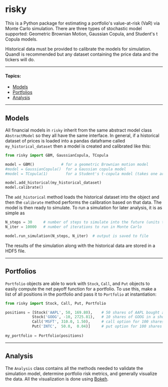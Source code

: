 # risky
This is a Python package for estimating a portfolio's value-at-risk (VaR) via Monte Carlo simulation. There are three types of stochastic model supported: Geometric Brownian Motion, Gaussian Copula, and Student's t Copula models. 

Historical data must be provided to calibrate the models for simulation. Quandl is recommended but any dataset containing the price data and the tickers will do.

________________________________
#### Topics:
* [Models](#Models)
* [Portfolios](#Portfolios)
* [Analysis](#Analysis)
________________________________


## Models

All financial models in `risky` inherit from the same abstract model class `AbstractModel` so they all have the same interface. In general, if a historical dataset of prices is loaded into a pandas dataframe called `my_historical_dataset` then a model is created and calibrated like this:

```python
from risky import GBM, GaussianCopula, TCopula

model = GBM()            # for a geometric Brownian motion model
#model = GaussianCopula()  for a Gaussian copula model
#model = TCopula(1)        for a Student's t-copula model (takes one arg for degrees of freedom)

model.add_historical(my_historical_dataset)
model.calibrate()
```
The `add_historical` method loads the historical dataset into the object and then the `calibrate` method performs the calibration based on that data. The model is then ready to simulate. To run a simulation for later analysis, it is as simple as
```python
N_steps = 30     # number of steps to simulate into the future (units taken from historical data set)
N_iter = 10000   # number of iterations to run in Monte Carlo

model.run_simulation(N_steps, N_iter)  # output is saved to file
```
The results of the simulation along with the historical data are stored in a HDF5 file.

________________________________

## Portfolios

`Portfolio` objects are able to work with `Stock`, `Call`, and `Put` objects to easily compute the net payoff function for a portfolio. To use this, make a list of all positions in the portfolio and pass it to `Portfolio` at instantiation:
```python
from risky import Stock, Call, Put, Portfolio

positions = [Stock('AAPL', 50, 169.80),    # 50 shares of AAPL bought at $169.80
            Stock('GOOG', -10, 2725.81),   # 10 shares of GOOG in a short position (initially at $2725.81)
            Call('MSFT', 310.0, 1.50),     # call option for 100 shares of MSFT with strike $330.0 and premium $1.50
            Put('INTC',  50.0,  0.04)]     # put option for 100 shares of INTC with strike $50.0 and premium $0.04
            
my_portfolio = Portfolio(positions)
```

________________________________

## Analysis

The `Analysis` class contains all the methods needed to validate the simulation model, determine portfolio risk metrics, and generally visualize the data. All the visualization is done using [Bokeh](https://bokeh.org/).
